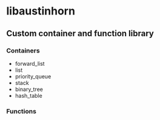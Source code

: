 # libaustinhorn

## Custom container and function library 

### Containers
- forward_list
- list
- priority_queue
- stack
- binary_tree
- hash_table

### Functions
